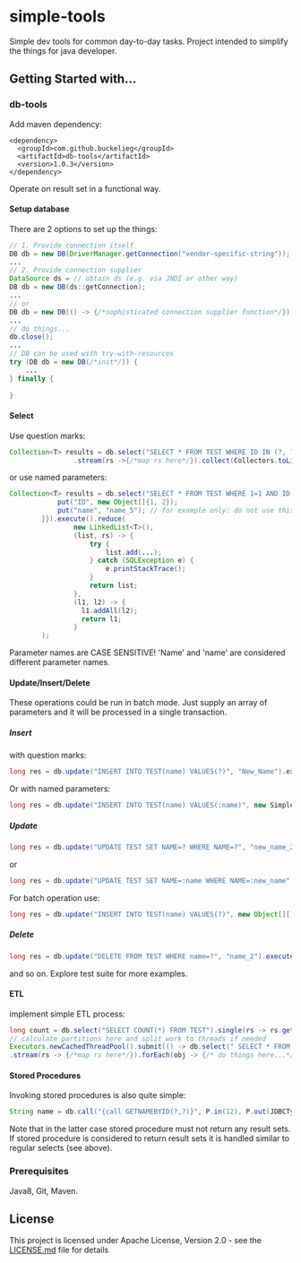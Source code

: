 # simple-tools
Simple dev tools for common day-to-day tasks.
Project intended to simplify the things for java developer. 

## Getting Started with...
### db-tools
Add maven dependency:
```
<dependency>
  <groupId>com.github.buckelieg</groupId>
  <artifactId>db-tools</artifactId>
  <version>1.0.3</version>
</dependency>
```
Operate on result set in a functional way.
#### Setup database
There are 2 options to set up the things:
```java
// 1. Provide connection itself
DB db = new DB(DriverManager.getConnection("vendor-specific-string"));
...
// 2. Provide connection supplier
DataSource ds = // obtain ds (e.g. via JNDI or other way) 
DB db = new DB(ds::getConnection);
...
// or
DB db = new DB(() -> {/*sophisticated connection supplier function*/});
...
// do things...
db.close();
...
// DB can be used with try-with-resources
try (DB db = new DB(/*init*/)) {
    ...
} finally {
    
}
```
#### Select
Use question marks:
```java
Collection<T> results = db.select("SELECT * FROM TEST WHERE ID IN (?, ?)", 1, 2)
                .stream(rs ->{/*map rs here*/}).collect(Collectors.toList());
```
or use named parameters:
```java
Collection<T> results = db.select("SELECT * FROM TEST WHERE 1=1 AND ID IN (:ID) OR NAME=:name", new HashMap<String, Object>(){{
            put("ID", new Object[]{1, 2}); 
            put("name", "name_5"); // for example only: do not use this IRL
        }}).execute().reduce(
                new LinkedList<T>(),
                (list, rs) -> {
                    try {
                        list.add(...);
                    } catch (SQLException e) {
                        e.printStackTrace();
                    }
                    return list;
                },
                (l1, l2) -> {
                  l1.addAll(l2);
                  return l1;
                }
        );
```
Parameter names are CASE SENSITIVE! 'Name' and 'name' are considered different parameter names.

#### Update/Insert/Delete

These operations could be run in batch mode. Just supply an array of parameters and it will be processed in a single transaction.

##### Insert 

with question marks:
```java
long res = db.update("INSERT INTO TEST(name) VALUES(?)", "New_Name").execute().toOptional().orElse(0L);
```
Or with named parameters:
```java
long res = db.update("INSERT INTO TEST(name) VALUES(:name)", new SimpleImmutableEntry<>("name", "New_Name")).execute();
```
##### Update
```java
long res = db.update("UPDATE TEST SET NAME=? WHERE NAME=?", "new_name_2", "name_2").execute().toOptional().orElse(0L);
```
or
```java
long res = db.update("UPDATE TEST SET NAME=:name WHERE NAME=:new_name", new SimpleImmutableEntry<>("name", "new_name_2"), new SimpleImmutableEntry<>("new_name", "name_2")).execute().toOptional().orElse(0L);
```
For batch operation use:
```java
long res = db.update("INSERT INTO TEST(name) VALUES(?)", new Object[][]{{"name1"}, {"name2"}}).execute().toOptional().orElse(0L);
```  
##### Delete
```java
long res = db.update("DELETE FROM TEST WHERE name=?", "name_2").execute().toOptional().orElse(0L);
```
and so on. Explore test suite for more examples.

#### ETL
implement simple ETL process:
```java
long count = db.select("SELECT COUNT(*) FROM TEST").single(rs -> rs.getLong(1)).toOptional().orElse(0L);
// calculate partitions here and split work to threads if needed
Executors.newCachedThreadPool().submit(() -> db.select(" SELECT * FROM TEST WHERE 1=1 AND ID>? AND ID<?", start, end)
.stream(rs -> {/*map rs here*/}).forEach(obj -> {/* do things here...*/}));
```

#### Stored Procedures
Invoking stored procedures is also quite simple:
```java
String name = db.call("{call GETNAMEBYID(?,?)}", P.in(12), P.out(JDBCType.VARCHAR)).invoke(cs -> cs.getString(2)).toOptional().orElse("Unknown");
```
Note that in the latter case stored procedure must not return any result sets.
If stored procedure is considered to return result sets it is handled similar to regular selects (see above).

### Prerequisites
Java8, Git, Maven.

## License
This project is licensed under Apache License, Version 2.0 - see the [LICENSE.md](LICENSE.md) file for details

